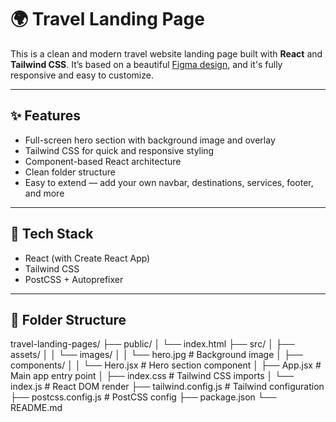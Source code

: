 # 🌍 Travel Landing Page

This is a clean and modern travel website landing page built with **React** and **Tailwind CSS**. It’s based on a beautiful [Figma design](https://www.figma.com/community/file/993910904620677970/travel-website-landing-page), and it's fully responsive and easy to customize.

---

## ✨ Features

- Full-screen hero section with background image and overlay
- Tailwind CSS for quick and responsive styling
- Component-based React architecture
- Clean folder structure
- Easy to extend — add your own navbar, destinations, services, footer, and more

---

## 🔧 Tech Stack

- React (with Create React App)
- Tailwind CSS
- PostCSS + Autoprefixer

---

## 📁 Folder Structure

travel-landing-pages/
├── public/
│ └── index.html
├── src/
│ ├── assets/
│ │ └── images/
│ │ └── hero.jpg # Background image
│ ├── components/
│ │ └── Hero.jsx # Hero section component
│ ├── App.jsx # Main app entry point
│ ├── index.css # Tailwind CSS imports
│ └── index.js # React DOM render
├── tailwind.config.js # Tailwind configuration
├── postcss.config.js # PostCSS config
├── package.json
└── README.md
